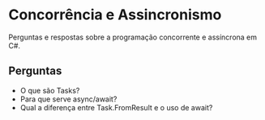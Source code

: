 # Concorrência e Assincronismo

Perguntas e respostas sobre a programação concorrente e assíncrona em C#.

## Perguntas

- O que são Tasks?
- Para que serve async/await?
- Qual a diferença entre Task.FromResult e o uso de await?